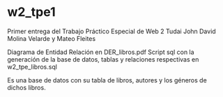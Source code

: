# w2_tpe1
Primer entrega del Trabajo Práctico Especial de Web 2 Tudai
John David Molina Velarde y Mateo Fleites

Diagrama de Entidad Relación en DER_libros.pdf
Script sql con la generación de la base de datos, tablas y relaciones respectivas en w2_tpe_libros.sql

Es una base de datos con su tabla de libros, autores y los géneros de dichos libros.
